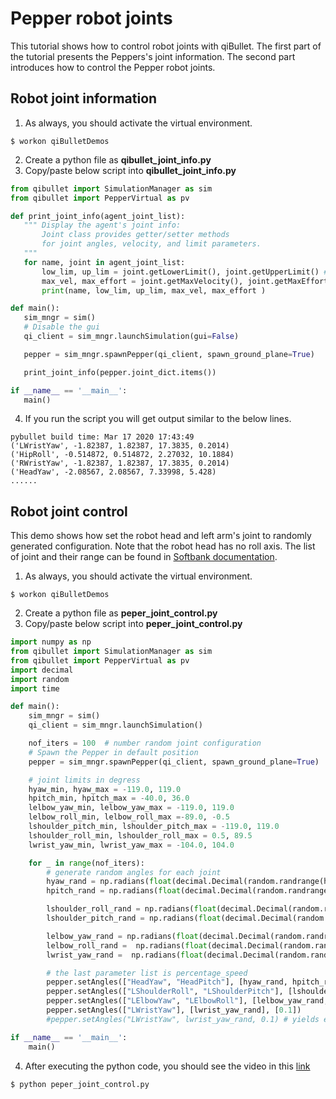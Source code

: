 # Pepper robot joints
This tutorial shows how to control robot joints with qiBullet. The first part of the tutorial presents the Peppers's joint information. The second part introduces how to control the Pepper robot joints.



## Robot joint information
 1. As always, you should activate the virtual environment. 
```shell
$ workon qiBulletDemos
```
 2. Create a python file as **qibullet_joint_info.py**
 3. Copy/paste below script into **qibullet_joint_info.py**
 ```python
from qibullet import SimulationManager as sim
from qibullet import PepperVirtual as pv

def print_joint_info(agent_joint_list):
    """ Display the agent's joint info:
        Joint class provides getter/setter methods
        for joint angles, velocity, and limit parameters.
    """
    for name, joint in agent_joint_list:
        low_lim, up_lim = joint.getLowerLimit(), joint.getUpperLimit() # in radian
        max_vel, max_effort = joint.getMaxVelocity(), joint.getMaxEffort() # in rad/s, in Nm
        print(name, low_lim, up_lim, max_vel, max_effort )

def main():
    sim_mngr = sim()
    # Disable the gui
    qi_client = sim_mngr.launchSimulation(gui=False) 

    pepper = sim_mngr.spawnPepper(qi_client, spawn_ground_plane=True)

    print_joint_info(pepper.joint_dict.items())

if __name__ == '__main__':
    main()
 ```

 4. If you run the script you will get output similar to the below lines.
```
pybullet build time: Mar 17 2020 17:43:49
('LWristYaw', -1.82387, 1.82387, 17.3835, 0.2014)
('HipRoll', -0.514872, 0.514872, 2.27032, 10.1884)
('RWristYaw', -1.82387, 1.82387, 17.3835, 0.2014)
('HeadYaw', -2.08567, 2.08567, 7.33998, 5.428)
......
```
## Robot joint control
This demo shows how set the robot head and left arm's joint to randomly generated configuration. Note that the robot head has no roll axis. The list of joint and their range can be found in [Softbank documentation](http://doc.aldebaran.com/2-5/family/pepper_technical/joints_pep.html).


 1. As always, you should activate the virtual environment. 
```shell
$ workon qiBulletDemos
```
 2. Create a python file as **peper_joint_control.py**
 3. Copy/paste below script into **peper_joint_control.py**
``` python
import numpy as np
from qibullet import SimulationManager as sim
from qibullet import PepperVirtual as pv
import decimal
import random
import time

def main():
    sim_mngr = sim()  
    qi_client = sim_mngr.launchSimulation()

    nof_iters = 100  # number random joint configuration
    # Spawn the Pepper in default position
    pepper = sim_mngr.spawnPepper(qi_client, spawn_ground_plane=True)

    # joint limits in degress
    hyaw_min, hyaw_max = -119.0, 119.0
    hpitch_min, hpitch_max = -40.0, 36.0
    lelbow_yaw_min, lelbow_yaw_max = -119.0, 119.0
    lelbow_roll_min, lelbow_roll_max =-89.0, -0.5
    lshoulder_pitch_min, lshoulder_pitch_max = -119.0, 119.0
    lshoulder_roll_min, lshoulder_roll_max = 0.5, 89.5
    lwrist_yaw_min, lwrist_yaw_max = -104.0, 104.0

    for _ in range(nof_iters):
        # generate random angles for each joint
        hyaw_rand = np.radians(float(decimal.Decimal(random.randrange(hyaw_min*100, hyaw_max*100))/100))
        hpitch_rand = np.radians(float(decimal.Decimal(random.randrange(hpitch_min, hpitch_max*100))/100))

        lshoulder_roll_rand = np.radians(float(decimal.Decimal(random.randrange(lshoulder_roll_min*100, lshoulder_roll_max*100))/100))
        lshoulder_pitch_rand = np.radians(float(decimal.Decimal(random.randrange(lshoulder_pitch_min*100, lshoulder_pitch_max*100))/100))

        lelbow_yaw_rand = np.radians(float(decimal.Decimal(random.randrange(lelbow_yaw_min*100, lelbow_yaw_max*100))/100))
        lelbow_roll_rand =  np.radians(float(decimal.Decimal(random.randrange(lelbow_roll_min*100, lelbow_roll_max*100))/100))
        lwrist_yaw_rand =  np.radians(float(decimal.Decimal(random.randrange(lwrist_yaw_min*100, lwrist_yaw_max*100))/100))

        # the last parameter list is percentage_speed
        pepper.setAngles(["HeadYaw", "HeadPitch"], [hyaw_rand, hpitch_rand], [0.1, 0.1])
        pepper.setAngles(["LShoulderRoll", "LShoulderPitch"], [lshoulder_roll_rand, lshoulder_pitch_rand], [0.1, 0.1])
        pepper.setAngles(["LElbowYaw", "LElbowRoll"], [lelbow_yaw_rand, lelbow_roll_rand], [0.1, 0.1])
        pepper.setAngles(["LWristYaw"], [lwrist_yaw_rand], [0.1])
        #pepper.setAngles("LWristYaw", lwrist_yaw_rand, 0.1) # yields error. open an issue in qiBullet github account 

if __name__ == '__main__':
    main()
```
4. After executing the python code, you should see the video in this [link]([https://github.com/muratkrty/pepper-robot-tutorials/blob/master/assets/head_larm.ogv](https://github.com/muratkrty/pepper-robot-tutorials/blob/master/assets/head_larm.ogv))
```shell
$ python peper_joint_control.py
```



